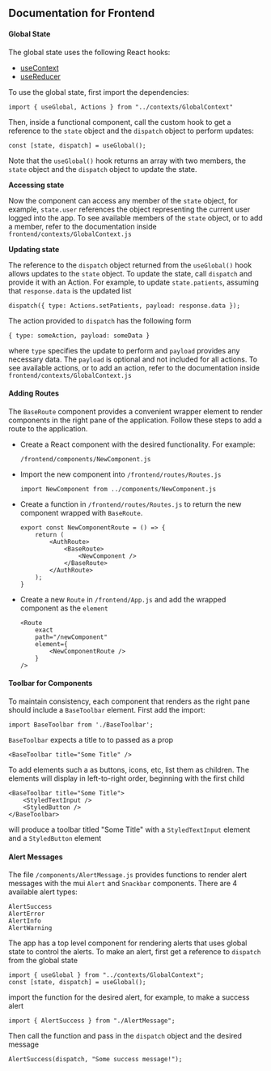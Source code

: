 ## Documentation for Frontend

 #### Global State

 The global state uses the following React hooks:
- [useContext](https://reactjs.org/docs/hooks-reference.html#usecontext)
- [useReducer](https://reactjs.org/docs/hooks-reference.html#usereducer)
 
To use the global state, first import the dependencies:

    import { useGlobal, Actions } from "../contexts/GlobalContext"

Then, inside a functional component, call the custom hook to get a reference to the `state` object and the `dispatch` object to perform updates:

    const [state, dispatch] = useGlobal(); 

Note that the `useGlobal()` hook returns an array with two members, the `state` object and the `dispatch` object to update the state.

**Accessing state**

Now the component can access any member of the `state` object, for example, `state.user` references the object representing the current user logged into the app. To see available members of the `state` object, or to add a member, refer to the documentation inside `frontend/contexts/GlobalContext.js`

**Updating state**

The reference to the `dispatch` object returned from the `useGlobal()` hook allows updates to the `state` object. To update the state, call `dispatch` and provide it with an Action. For example, to update `state.patients`, assuming that `response.data` is the updated list
    
    dispatch({ type: Actions.setPatients, payload: response.data });

The action provided to `dispatch` has the following form

    { type: someAction, payload: someData }

where `type` specifies the update to perform and `payload` provides any necessary data. The `payload` is optional and not included for all actions. To see available actions, or to add an action, refer to the documentation inside `frontend/contexts/GlobalContext.js`

#### Adding Routes

The `BaseRoute` component provides a convenient wrapper element to render components in the right pane of the application. Follow these steps to add a route to the application.
- Create a React component with the desired functionality. For example:
    ```
    /frontend/components/NewComponent.js
    ```
- Import the new component into `/frontend/routes/Routes.js`
    ```
    import NewComponent from ../components/NewComponent.js
    ```
- Create a function in `/frontend/routes/Routes.js` to return the new component wrapped with `BaseRoute`.
    ```
    export const NewComponentRoute = () => {
        return (
            <AuthRoute>
                <BaseRoute>
                    <NewComponent />
                </BaseRoute>
            </AuthRoute>
        );
    }
    ```
- Create a new `Route` in `/frontend/App.js` and add the wrapped component as the `element`
    ```
    <Route
        exact
        path="/newComponent"
        element={
            <NewComponentRoute />
        }
    />
    ```

#### Toolbar for Components
To maintain consistency, each component that renders as the right pane should include a `BaseToolbar` element. First add the import:

    import BaseToolbar from './BaseToolbar';

`BaseToolbar` expects a title to to passed as a prop

    <BaseToolbar title="Some Title" />

To add elements such a as buttons, icons, etc, list them as children. The elements will display in left-to-right order, beginning with the first child

    <BaseToolbar title="Some Title">
        <StyledTextInput />
        <StyledButton />
    </BaseToolbar>

will produce a toolbar titled "Some Title" with a `StyledTextInput` element and a `StyledButton` element


#### Alert Messages
The file `/components/AlertMessage.js` provides functions to render alert messages with the mui `Alert` and `Snackbar` components. There are 4 available alert types:

    AlertSuccess
    AlertError
    AlertInfo
    AlertWarning

The app has a top level component for rendering alerts that uses global state to control the alerts. To make an alert, first get a reference to `dispatch` from the global state

    import { useGlobal } from "../contexts/GlobalContext";
    const [state, dispatch] = useGlobal();

import the function for the desired alert, for example, to make a success alert

    import { AlertSuccess } from "./AlertMessage";

Then call the function and pass in the `dispatch` object and the desired message

    AlertSuccess(dispatch, "Some success message!");